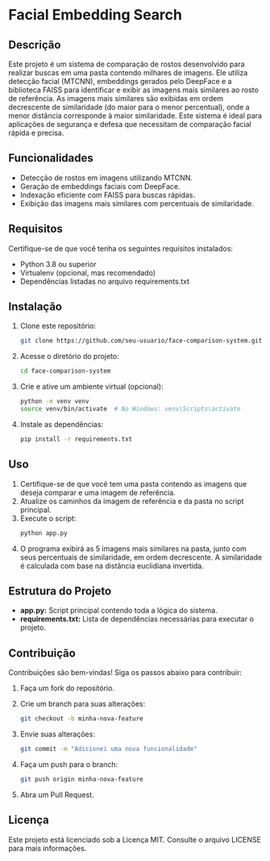 # Facial Embedding Search
## Descrição

Este projeto é um sistema de comparação de rostos desenvolvido para realizar buscas em uma pasta contendo milhares de imagens. Ele utiliza detecção facial (MTCNN), embeddings gerados pelo DeepFace e a biblioteca FAISS para identificar e exibir as imagens mais similares ao rosto de referência.
As imagens mais similares são exibidas em ordem decrescente de similaridade (do maior para o menor percentual), onde a menor distância corresponde à maior similaridade.
Este sistema é ideal para aplicações de segurança e defesa que necessitam de comparação facial rápida e precisa.

## Funcionalidades

- Detecção de rostos em imagens utilizando MTCNN.
- Geração de embeddings faciais com DeepFace.
- Indexação eficiente com FAISS para buscas rápidas.
- Exibição das imagens mais similares com percentuais de similaridade.

## Requisitos

Certifique-se de que você tenha os seguintes requisitos instalados:

- Python 3.8 ou superior
- Virtualenv (opcional, mas recomendado)
- Dependências listadas no arquivo requirements.txt

## Instalação

 1. Clone este repositório:
    ```bash
    git clone https://github.com/seu-usuario/face-comparison-system.git

2. Acesse o diretório do projeto:
    ```bash
    cd face-comparison-system

 3. Crie e ative um ambiente virtual (opcional):
    ```bash
    python -m venv venv
    source venv/bin/activate  # No Windows: venv\Scripts\activate

4. Instale as dependências:
    ```bash
    pip install -r requirements.txt

## Uso

1. Certifique-se de que você tem uma pasta contendo as imagens que deseja comparar e uma imagem de referência.
2. Atualize os caminhos da imagem de referência e da pasta no script principal.
3. Execute o script:
    ```bash
    python app.py
5. O programa exibirá as 5 imagens mais similares na pasta, junto com seus percentuais de similaridade, em ordem decrescente. A similaridade é calculada com base na distância euclidiana invertida.

## Estrutura do Projeto

- **app.py:** Script principal contendo toda a lógica do sistema.
- **requirements.txt:** Lista de dependências necessárias para executar o projeto.

## Contribuição

Contribuições são bem-vindas! Siga os passos abaixo para contribuir:

1. Faça um fork do repositório.

2. Crie um branch para suas alterações:
    ```bash
    git checkout -b minha-nova-feature

3. Envie suas alterações:
    ```bash
    git commit -m "Adicionei uma nova funcionalidade"

4. Faça um push para o branch:
    ```bash
    git push origin minha-nova-feature

5. Abra um Pull Request.

## Licença
Este projeto está licenciado sob a Licença MIT. Consulte o arquivo LICENSE para mais informações.
